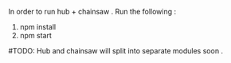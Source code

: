 In order to run hub + chainsaw .
Run the following :
1) npm install
2) npm start

#TODO: Hub and chainsaw will split into separate modules soon .
